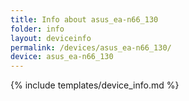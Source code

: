 ```yaml
---
title: Info about asus_ea-n66_130
folder: info
layout: deviceinfo
permalink: /devices/asus_ea-n66_130/
device: asus_ea-n66_130
---
```

{% include templates/device_info.md %}
